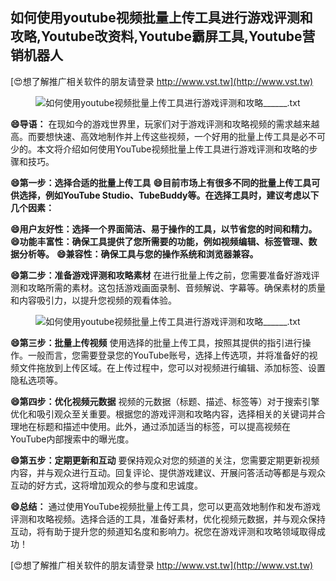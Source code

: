 ## **如何使用youtube视频批量上传工具进行游戏评测和攻略,Youtube改资料,Youtube霸屏工具,Youtube营销机器人**

[😍想了解推广相关软件的朋友请登录 http://www.vst.tw](http://www.vst.tw)

 <center><img src="https://vst.tw/MP4/tuiguang/png/3.png" alt="如何使用youtube视频批量上传工具进行游戏评测和攻略______.txt"></center>

**😄导语：**
在现如今的游戏世界里，玩家们对于游戏评测和攻略视频的需求越来越高。而要想快速、高效地制作并上传这些视频，一个好用的批量上传工具是必不可少的。本文将介绍如何使用YouTube视频批量上传工具进行游戏评测和攻略的步骤和技巧。

**😄第一步：选择合适的批量上传工具**
**😄目前市场上有很多不同的批量上传工具可供选择，例如YouTube Studio、TubeBuddy等。在选择工具时，建议考虑以下几个因素：**

**😄用户友好性：选择一个界面简洁、易于操作的工具，以节省您的时间和精力。**
**😄功能丰富性：确保工具提供了您所需要的功能，例如视频编辑、标签管理、数据分析等。**
**😄兼容性：确保工具与您的操作系统和浏览器兼容。**

**😄第二步：准备游戏评测和攻略素材**
在进行批量上传之前，您需要准备好游戏评测和攻略所需的素材。这包括游戏画面录制、音频解说、字幕等。确保素材的质量和内容吸引力，以提升您视频的观看体验。

 <center><img src="https://vst.tw/MP4/tuiguang/png/7.png" alt="如何使用youtube视频批量上传工具进行游戏评测和攻略______.txt"></center>

**😄第三步：批量上传视频**
使用选择的批量上传工具，按照其提供的指引进行操作。一般而言，您需要登录您的YouTube账号，选择上传选项，并将准备好的视频文件拖放到上传区域。在上传过程中，您可以对视频进行编辑、添加标签、设置隐私选项等。

**😄第四步：优化视频元数据**
视频的元数据（标题、描述、标签等）对于搜索引擎优化和吸引观众至关重要。根据您的游戏评测和攻略内容，选择相关的关键词并合理地在标题和描述中使用。此外，通过添加适当的标签，可以提高视频在YouTube内部搜索中的曝光度。

**😄第五步：定期更新和互动**
要保持观众对您的频道的关注，您需要定期更新视频内容，并与观众进行互动。回复评论、提供游戏建议、开展问答活动等都是与观众互动的好方式，这将增加观众的参与度和忠诚度。

**😄总结：**
通过使用YouTube视频批量上传工具，您可以更高效地制作和发布游戏评测和攻略视频。选择合适的工具，准备好素材，优化视频元数据，并与观众保持互动，将有助于提升您的频道知名度和影响力。祝您在游戏评测和攻略领域取得成功！

[😍想了解推广相关软件的朋友请登录 http://www.vst.tw](http://www.vst.tw)



